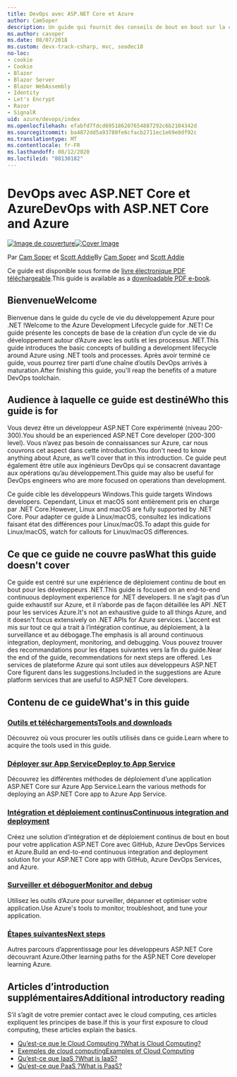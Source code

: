```yaml
---
title: DevOps avec ASP.NET Core et Azure
author: CamSoper
description: Un guide qui fournit des conseils de bout en bout sur la création d’un pipeline DevOps pour une application ASP.NET Core hébergée dans Azure.
ms.author: casoper
ms.date: 08/07/2018
ms.custom: devx-track-csharp, mvc, seodec18
no-loc:
- cookie
- Cookie
- Blazor
- Blazor Server
- Blazor WebAssembly
- Identity
- Let's Encrypt
- Razor
- SignalR
uid: azure/devops/index
ms.openlocfilehash: efabfd7fdcd695186207654887292c6b2104342d
ms.sourcegitcommit: ba4872dd5a93780fe6cfacb2711ec1e69e0df92c
ms.translationtype: MT
ms.contentlocale: fr-FR
ms.lasthandoff: 08/12/2020
ms.locfileid: "88130182"
---
```

# <a name="devops-with-aspnet-core-and-azure"></a><span data-ttu-id="45020-103">DevOps avec ASP.NET Core et Azure</span><span class="sxs-lookup"><span data-stu-id="45020-103">DevOps with ASP.NET Core and Azure</span></span>

<span data-ttu-id="45020-104">[![Image de couverture](./media/cover-large.png)](https://aka.ms/devopsbook)</span><span class="sxs-lookup"><span data-stu-id="45020-104">[![Cover Image](./media/cover-large.png)](https://aka.ms/devopsbook)</span></span>

<span data-ttu-id="45020-105">Par [Cam Soper](https://twitter.com/camsoper) et [Scott Addie](https://twitter.com/scottaddie)</span><span class="sxs-lookup"><span data-stu-id="45020-105">By [Cam Soper](https://twitter.com/camsoper) and [Scott Addie](https://twitter.com/scottaddie)</span></span>

<span data-ttu-id="45020-106">Ce guide est disponible sous forme de [livre électronique PDF téléchargeable](https://aka.ms/devopsbook).</span><span class="sxs-lookup"><span data-stu-id="45020-106">This guide is available as a [downloadable PDF e-book](https://aka.ms/devopsbook).</span></span>

## <a name="welcome"></a><span data-ttu-id="45020-107">Bienvenue</span><span class="sxs-lookup"><span data-stu-id="45020-107">Welcome</span></span> 

<span data-ttu-id="45020-108">Bienvenue dans le guide du cycle de vie du développement Azure pour .NET !</span><span class="sxs-lookup"><span data-stu-id="45020-108">Welcome to the Azure Development Lifecycle guide for .NET!</span></span> <span data-ttu-id="45020-109">Ce guide présente les concepts de base de la création d’un cycle de vie du développement autour d’Azure avec les outils et les processus .NET.</span><span class="sxs-lookup"><span data-stu-id="45020-109">This guide introduces the basic concepts of building a development lifecycle around Azure using .NET tools and processes.</span></span> <span data-ttu-id="45020-110">Après avoir terminé ce guide, vous pourrez tirer parti d’une chaîne d’outils DevOps arrivés à maturation.</span><span class="sxs-lookup"><span data-stu-id="45020-110">After finishing this guide, you'll reap the benefits of a mature DevOps toolchain.</span></span>

## <a name="who-this-guide-is-for"></a><span data-ttu-id="45020-111">Audience à laquelle ce guide est destiné</span><span class="sxs-lookup"><span data-stu-id="45020-111">Who this guide is for</span></span>

<span data-ttu-id="45020-112">Vous devez être un développeur ASP.NET Core expérimenté (niveau 200-300).</span><span class="sxs-lookup"><span data-stu-id="45020-112">You should be an experienced ASP.NET Core developer (200-300 level).</span></span> <span data-ttu-id="45020-113">Vous n’avez pas besoin de connaissances sur Azure, car nous couvrons cet aspect dans cette introduction.</span><span class="sxs-lookup"><span data-stu-id="45020-113">You don't need to know anything about Azure, as we'll cover that in this introduction.</span></span> <span data-ttu-id="45020-114">Ce guide peut également être utile aux ingénieurs DevOps qui se consacrent davantage aux opérations qu’au développement.</span><span class="sxs-lookup"><span data-stu-id="45020-114">This guide may also be useful for DevOps engineers who are more focused on operations than development.</span></span>

<span data-ttu-id="45020-115">Ce guide cible les développeurs Windows.</span><span class="sxs-lookup"><span data-stu-id="45020-115">This guide targets Windows developers.</span></span> <span data-ttu-id="45020-116">Cependant, Linux et macOS sont entièrement pris en charge par .NET Core.</span><span class="sxs-lookup"><span data-stu-id="45020-116">However, Linux and macOS are fully supported by .NET Core.</span></span> <span data-ttu-id="45020-117">Pour adapter ce guide à Linux/macOS, consultez les indications faisant état des différences pour Linux/macOS.</span><span class="sxs-lookup"><span data-stu-id="45020-117">To adapt this guide for Linux/macOS, watch for callouts for Linux/macOS differences.</span></span>

## <a name="what-this-guide-doesnt-cover"></a><span data-ttu-id="45020-118">Ce que ce guide ne couvre pas</span><span class="sxs-lookup"><span data-stu-id="45020-118">What this guide doesn't cover</span></span>

<span data-ttu-id="45020-119">Ce guide est centré sur une expérience de déploiement continu de bout en bout pour les développeurs .NET.</span><span class="sxs-lookup"><span data-stu-id="45020-119">This guide is focused on an end-to-end continuous deployment experience for .NET developers.</span></span> <span data-ttu-id="45020-120">Il ne s’agit pas d’un guide exhaustif sur Azure, et il n’aborde pas de façon détaillée les API .NET pour les services Azure.</span><span class="sxs-lookup"><span data-stu-id="45020-120">It's not an exhaustive guide to all things Azure, and it doesn't focus extensively on .NET APIs for Azure services.</span></span> <span data-ttu-id="45020-121">L’accent est mis sur tout ce qui a trait à l’intégration continue, au déploiement, à la surveillance et au débogage.</span><span class="sxs-lookup"><span data-stu-id="45020-121">The emphasis is all around continuous integration, deployment, monitoring, and debugging.</span></span> <span data-ttu-id="45020-122">Vous pouvez trouver des recommandations pour les étapes suivantes vers la fin du guide.</span><span class="sxs-lookup"><span data-stu-id="45020-122">Near the end of the guide, recommendations for next steps are offered.</span></span> <span data-ttu-id="45020-123">Les services de plateforme Azure qui sont utiles aux développeurs ASP.NET Core figurent dans les suggestions.</span><span class="sxs-lookup"><span data-stu-id="45020-123">Included in the suggestions are Azure platform services that are useful to ASP.NET Core developers.</span></span>

## <a name="whats-in-this-guide"></a><span data-ttu-id="45020-124">Contenu de ce guide</span><span class="sxs-lookup"><span data-stu-id="45020-124">What's in this guide</span></span>

### <a name="tools-and-downloads"></a>[<span data-ttu-id="45020-125">Outils et téléchargements</span><span class="sxs-lookup"><span data-stu-id="45020-125">Tools and downloads</span></span>](xref:azure/devops/tools-and-downloads)

<span data-ttu-id="45020-126">Découvrez où vous procurer les outils utilisés dans ce guide.</span><span class="sxs-lookup"><span data-stu-id="45020-126">Learn where to acquire the tools used in this guide.</span></span>

### <a name="deploy-to-app-service"></a>[<span data-ttu-id="45020-127">Déployer sur App Service</span><span class="sxs-lookup"><span data-stu-id="45020-127">Deploy to App Service</span></span>](xref:azure/devops/deploy-to-app-service)

<span data-ttu-id="45020-128">Découvrez les différentes méthodes de déploiement d’une application ASP.NET Core sur Azure App Service.</span><span class="sxs-lookup"><span data-stu-id="45020-128">Learn the various methods for deploying an ASP.NET Core app to Azure App Service.</span></span>

### <a name="continuous-integration-and-deployment"></a>[<span data-ttu-id="45020-129">Intégration et déploiement continus</span><span class="sxs-lookup"><span data-stu-id="45020-129">Continuous integration and deployment</span></span>](xref:azure/devops/cicd)

<span data-ttu-id="45020-130">Créez une solution d’intégration et de déploiement continus de bout en bout pour votre application ASP.NET Core avec GitHub, Azure DevOps Services et Azure.</span><span class="sxs-lookup"><span data-stu-id="45020-130">Build an end-to-end continuous integration and deployment solution for your ASP.NET Core app with GitHub, Azure DevOps Services, and Azure.</span></span>

### <a name="monitor-and-debug"></a>[<span data-ttu-id="45020-131">Surveiller et déboguer</span><span class="sxs-lookup"><span data-stu-id="45020-131">Monitor and debug</span></span>](xref:azure/devops/monitor)

<span data-ttu-id="45020-132">Utilisez les outils d’Azure pour surveiller, dépanner et optimiser votre application.</span><span class="sxs-lookup"><span data-stu-id="45020-132">Use Azure's tools to monitor, troubleshoot, and tune your application.</span></span>

### <a name="next-steps"></a>[<span data-ttu-id="45020-133">Étapes suivantes</span><span class="sxs-lookup"><span data-stu-id="45020-133">Next steps</span></span>](xref:azure/devops/next-steps)

<span data-ttu-id="45020-134">Autres parcours d’apprentissage pour les développeurs ASP.NET Core découvrant Azure.</span><span class="sxs-lookup"><span data-stu-id="45020-134">Other learning paths for the ASP.NET Core developer learning Azure.</span></span>

## <a name="additional-introductory-reading"></a><span data-ttu-id="45020-135">Articles d’introduction supplémentaires</span><span class="sxs-lookup"><span data-stu-id="45020-135">Additional introductory reading</span></span>

<span data-ttu-id="45020-136">S’il s’agit de votre premier contact avec le cloud computing, ces articles expliquent les principes de base.</span><span class="sxs-lookup"><span data-stu-id="45020-136">If this is your first exposure to cloud computing, these articles explain the basics.</span></span>

* [<span data-ttu-id="45020-137">Qu’est-ce que le Cloud Computing ?</span><span class="sxs-lookup"><span data-stu-id="45020-137">What is Cloud Computing?</span></span>](https://azure.microsoft.com/overview/what-is-cloud-computing/)
* [<span data-ttu-id="45020-138">Exemples de cloud computing</span><span class="sxs-lookup"><span data-stu-id="45020-138">Examples of Cloud Computing</span></span>](https://azure.microsoft.com/overview/examples-of-cloud-computing/)
* [<span data-ttu-id="45020-139">Qu’est-ce que IaaS ?</span><span class="sxs-lookup"><span data-stu-id="45020-139">What is IaaS?</span></span>](https://azure.microsoft.com/overview/what-is-iaas/)
* [<span data-ttu-id="45020-140">Qu’est-ce que PaaS ?</span><span class="sxs-lookup"><span data-stu-id="45020-140">What is PaaS?</span></span>](https://azure.microsoft.com/overview/what-is-paas/)
